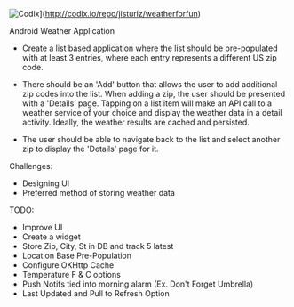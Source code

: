 ![Codix](http://codix.io/badge/jisturiz/weatherforfun)](http://codix.io/repo/jisturiz/weatherforfun)

Android Weather Application

- Create a list based application where the list should be pre-populated with at least 3 entries, where each entry represents a different US zip code.

- There should be an 'Add' button that allows the user to add additional zip codes into the list.  When adding a zip, the user should be presented with a 'Details’ page. Tapping on a list item will make an API call to a weather service of your choice and display the weather data in a detail activity. Ideally, the weather results are cached and persisted.

- The user should be able to navigate back to the list and select another zip to display the 'Details' page for it.


Challenges:
- Designing UI
- Preferred method of storing weather data

TODO:
- Improve UI
- Create a widget
- Store Zip, City, St in DB and track 5 latest
- Location Base Pre-Population
- Configure OKHttp Cache
- Temperature F & C options
- Push Notifs tied into morning alarm (Ex. Don't Forget Umbrella)
- Last Updated and Pull to Refresh Option
